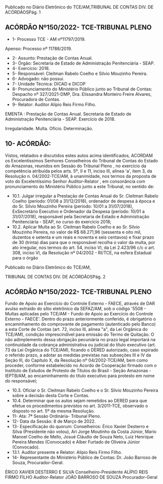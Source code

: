 Publicado  no  Diário  Eletrônico do TCE/AM,TRIBUNAL DE CONTAS DIV. DE ACÓRDÃOSPág. 1

## ACÓRDÃO Nº150/2022- TCE-TRIBUNAL PLENO

- 1- Processo TCE - AM nº11797/2019.

Apenso: Processo nº  11788/2019.

- 2- Assunto: Prestação de Contas Anual.
- 3- Órgão: Secretaria de Estado de Administração Penitenciária - SEAP.
- 4- Exercício: 2018.
- 5- Responsável: Cleitman Rabelo Coelho  e  Silvio Mouzinho Pereira.
- 6- Advogado: não possui.
- 7- Unidade Técnica: DICAD e DICOP
- 8- Pronunciamento do Ministério Público junto ao Tribunal de Contas: Despacho nº 327/2021-DMP, Dra. Elissandra Monteiro Freire Alvares, Procuradora de Contas.
- 9- Relator: Auditor Alípio Reis Firmo Filho.

EMENTA :  Prestação  de  Contas  Anual.  Secretaria de Estado de Administração Penitenciária - SEAP. Exercício de 2018.

Irregularidade. Multa. Ofício. Determinação.

## 10-  ACÓRDÃO:

Vistos, relatados e discutidos estes autos acima identificados, ACORDAM os Excelentíssimos Senhores Conselheiros do Tribunal de Contas do Estado do Amazonas, reunidos em Sessão do Tribunal Pleno , no exercício da competência atribuída pelos arts. 5º, II e 11, inciso III, alínea 'a', item 3, da Resolução n. 04/2002-TCE/AM, à unanimidade, nos termos da proposta de voto do Excelentíssimo Senhor Auditor-Relator , em consonância com pronunciamento do Ministério Público junto a este Tribunal, no sentido de:

- 10.1. Julgar irregular a  Prestação de Contas Anual do Sr.  Cleitman Rabelo Coelho (período: 01/08 a 31/12/2018), ordenador de despesa à época e do Sr.  Silvio  Mouzinho  Pereira (período:  10/01  a  31/07/2018),  ExSecretário Executivo e Ordenador da Despesa (período: 10/01 a 31/07/2018), responsável  pela  Secretaria  de  Estado  e  Administração Penitenciária - SEAP, no curso do exercício 2018;
- 10.2. Aplicar Multa ao Sr. Cleitman Rabelo Coelho e ao Sr. Silvio Mouzinho Pereira, no  valor  de R$ 68.271,96 (sessenta  e  oito  mil,  duzentos  e setenta e um reais e noventa e seis centavos) e fixar prazo de 30 (trinta) dias para que o responsável recolha o valor da multa, por ato irregular, nos termos do art. 54, inciso VI, da Lei 2.423/96 c/c o art. 308, inciso VI, da  Resolução  nº  04/2002  -  RI/TCE,  na  esfera  Estadual  para  o  órgão

Publicado  no  Diário  Eletrônico do TCE/AM,

TRIBUNAL DE CONTAS DIV. DE ACÓRDÃOSPág. 2

## ACÓRDÃO Nº150/2022- TCE-TRIBUNAL PLENO

Fundo de Apoio ao Exercício do Controle Externo  - FAECE, através de DAR avulso extraído do sítio eletrônico da SEFAZ/AM, sob o código '5508 -  Multas  aplicadas  pelo  TCE/AM  -  Fundo  de  Apoio  ao  Exercício  do Controle Externo - FAECE'. Dentro do prazo anteriormente conferido, é obrigatório o encaminhamento do comprovante de pagamento (autenticado pelo Banco) a esta Corte de Contas (art. 72, inciso III, alínea "a", da Lei Orgânica do TCE/AM), condição imprescindível para emissão do Termo de Quitação. O não adimplemento dessa obrigação pecuniária no prazo legal importará na continuidade da cobrança administrativa ou judicial do título executivo (art. 73 da Lei Orgânica do TCE/AM), ficando o DERED autorizado, caso expirado o referido prazo, a adotar as medidas previstas nas subseções III e IV da Seção III, do Capítulo X, da Resolução nº  04/2002-TCE/AM,  bem  como  proceder,  conforme  estabelecido  no Acordo de Cooperação firmado com o Instituto de Estudos de Protesto de Títulos do Brasil - Seção Amazonas - IEPTB/AM, ao encaminhamento do título executivo para protesto em nome do responsável;

- 10.3. Oficiar o Sr. Cleitman  Rabelo  Coelho e o Sr. Silvio Mouzinho Pereira sobre a decisão desta Corte e Contas.
- 10.4. Determinar que os autos sejam remetidos ao DERED para que efetue os procedimentos previstos no art. 3/2011-TCE, observado o disposto no art. 5º da mesma Resolução.
- 11-  Ata: 7ª Sessão Ordinária- Tribunal Pleno.
- 12-  Data da Sessão: 8 de Março de 2022.
- 13-  Especificação do quorum: Conselheiros: Érico Xavier Desterro e Silva (Presidente não votou), Ari Jorge Moutinho da Costa Júnior, Mario Manoel Coelho de Mello, Josué Cláudio de Souza Neto, Luiz Henrique Pereira Mendes (Convocado) e Alber Furtado de Oliveira Júnior (Convocado).
- 13.1. Auditor presente e Relator: Alípio Reis Firmo Filho.
- 14-  Representante  do  Ministério  Público  de  Contas: Dr.  João  Barroso  de  Souza, Procurador-Geral.

ÉRICO XAVIER DESTERRO E SILVA Conselheiro-Presidente ALÍPIO REIS FIRMO FILHO Auditor-Relator JOÃO BARROSO DE SOUZA Procurador-Geral